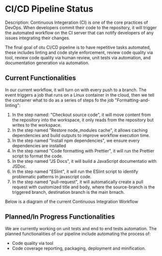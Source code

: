 # CI/CD Pipeline Status

Description: Continuous Integeration (CI) is one of the core practices of DevOps. When developers commit their code to the repository, it will trigger the automated workflow on the CI server that can notify developers of any issues integrating their changes. 

The final goal of otu CI/CD pipeline is to have repetitive tasks automated, these includes linting and code style enforcement, review code quality via tool, review code quality via human review, unit tests via automation, and documentation generation via automation.

## Current Functionalities

In our current workflow, it will turn on with every push to a branch. The event triggers a job that runs on a Linux container in the cloud, then we tell the container what to do as a series of steps fo the job "Formatting-and-linting":
1. In the step named: "Checkout source code", it will move content from the repository into the workspace, it only reads from the repository but writes to the workspace.
2. In the step named "Restore node_modules cache", it allows caching dependencies and build outputs to improve workflow execution time.
3. In the step named "Install npm dependencies", we ensure every dependencies are installed
4. In the step named "Code formatting with Prettier", it will run the Prettier script to format the code.
5. In the step named "JS Docs", it will build a JavaScript documentatio with JSDoc.
6. In the step named "ESlint", it will run the ESlint script to identify problematic patterns in javascript code.
7. In the step named "pull-request", it will automatically create a pull request with customized title and body, where the source-branch is the triggered branch, destination branch is the main brnach.

Below is a diagram of the current Continuous Integration Workflow


## Planned/In Progress Functionalities

We are currently working on unit tests and end to end tests automation. The planned functionalities of our pipeline include automating the process of:
- Code quality via tool
- Code coverage reporting, packaging, deployment and minification.